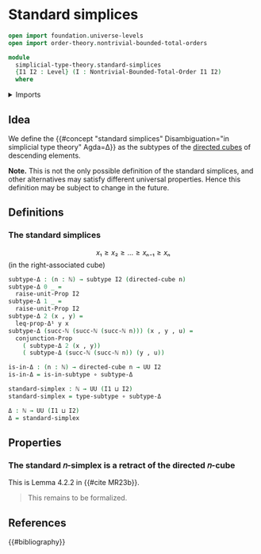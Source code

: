 # Standard simplices

```agda
open import foundation.universe-levels
open import order-theory.nontrivial-bounded-total-orders

module
  simplicial-type-theory.standard-simplices
  {I1 I2 : Level} (I : Nontrivial-Bounded-Total-Order I1 I2)
  where
```

<details><summary>Imports</summary>

```agda
open import elementary-number-theory.natural-numbers

open import foundation.action-on-identifications-functions
open import foundation.booleans
open import foundation.cartesian-product-types
open import foundation.conjunction
open import foundation.dependent-pair-types
open import foundation.disjunction
open import foundation.embeddings
open import foundation.empty-types
open import foundation.equality-dependent-pair-types
open import foundation.equivalences
open import foundation.function-extensionality
open import foundation.function-types
open import foundation.functoriality-dependent-pair-types
open import foundation.homotopies
open import foundation.identity-types
open import foundation.propositions
open import foundation.sets
open import foundation.subtypes
open import foundation.type-arithmetic-dependent-pair-types
open import foundation.unions-subtypes
open import foundation.unit-type
open import foundation.universe-levels

open import simplicial-type-theory.arrows I
open import simplicial-type-theory.cubes I
open import simplicial-type-theory.directed-edges I
open import simplicial-type-theory.directed-interval I
open import simplicial-type-theory.inequality-directed-interval I

open import synthetic-homotopy-theory.cocones-under-spans
open import synthetic-homotopy-theory.joins-of-types
open import synthetic-homotopy-theory.pushouts
```

</details>

## Idea

We define the
{{#concept "standard simplices" Disambiguation="in simplicial type theory" Agda=Δ}}
as the subtypes of the [directed cubes](simplicial-type-theory.cubes.md) of
descending elements.

**Note.** This is not the only possible definition of the standard simplices,
and other alternatives may satisfy different universal properties. Hence this
definition may be subject to change in the future.

## Definitions

### The standard simplices

$$x₁ ≥ x₂ ≥ … ≥ xₙ₋₁ ≥ xₙ$$ (in the right-associated cube)

```agda
subtype-Δ : (n : ℕ) → subtype I2 (directed-cube n)
subtype-Δ 0 _ =
  raise-unit-Prop I2
subtype-Δ 1 _ =
  raise-unit-Prop I2
subtype-Δ 2 (x , y) =
  leq-prop-Δ¹ y x
subtype-Δ (succ-ℕ (succ-ℕ (succ-ℕ n))) (x , y , u) =
  conjunction-Prop
    ( subtype-Δ 2 (x , y))
    ( subtype-Δ (succ-ℕ (succ-ℕ n)) (y , u))

is-in-Δ : (n : ℕ) → directed-cube n → UU I2
is-in-Δ = is-in-subtype ∘ subtype-Δ

standard-simplex : ℕ → UU (I1 ⊔ I2)
standard-simplex = type-subtype ∘ subtype-Δ

Δ : ℕ → UU (I1 ⊔ I2)
Δ = standard-simplex
```

## Properties

### The standard 𝑛-simplex is a retract of the directed 𝑛-cube

This is Lemma 4.2.2 in {{#cite MR23b}}.

> This remains to be formalized.

## References

{{#bibliography}}
